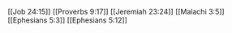 [[Job 24:15]]
[[Proverbs 9:17]]
[[Jeremiah 23:24]]
[[Malachi 3:5]]
[[Ephesians 5:3]]
[[Ephesians 5:12]]
